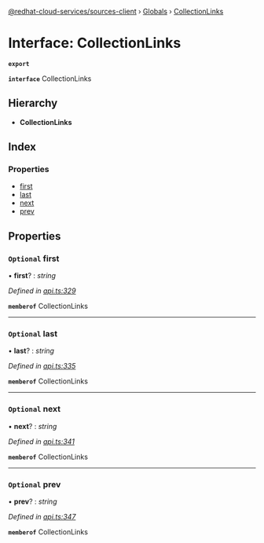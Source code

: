 [@redhat-cloud-services/sources-client](../README.md) › [Globals](../globals.md) › [CollectionLinks](collectionlinks.md)

# Interface: CollectionLinks

**`export`** 

**`interface`** CollectionLinks

## Hierarchy

* **CollectionLinks**

## Index

### Properties

* [first](collectionlinks.md#optional-first)
* [last](collectionlinks.md#optional-last)
* [next](collectionlinks.md#optional-next)
* [prev](collectionlinks.md#optional-prev)

## Properties

### `Optional` first

• **first**? : *string*

*Defined in [api.ts:329](https://github.com/RedHatInsights/javascript-clients/blob/master/packages/sources/api.ts#L329)*

**`memberof`** CollectionLinks

___

### `Optional` last

• **last**? : *string*

*Defined in [api.ts:335](https://github.com/RedHatInsights/javascript-clients/blob/master/packages/sources/api.ts#L335)*

**`memberof`** CollectionLinks

___

### `Optional` next

• **next**? : *string*

*Defined in [api.ts:341](https://github.com/RedHatInsights/javascript-clients/blob/master/packages/sources/api.ts#L341)*

**`memberof`** CollectionLinks

___

### `Optional` prev

• **prev**? : *string*

*Defined in [api.ts:347](https://github.com/RedHatInsights/javascript-clients/blob/master/packages/sources/api.ts#L347)*

**`memberof`** CollectionLinks
